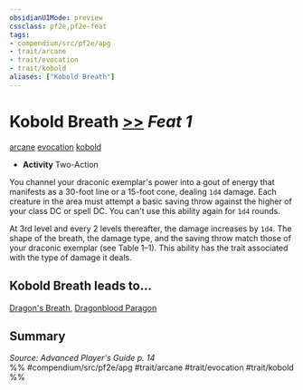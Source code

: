 ```yaml
---
obsidianUIMode: preview
cssclass: pf2e,pf2e-feat
tags:
- compendium/src/pf2e/apg
- trait/arcane
- trait/evocation
- trait/kobold
aliases: ["Kobold Breath"]
---
```

# Kobold Breath  [>>](../../rules/core-rulebook/chapter-9-playing-the-game.md#Actions "Two-Action") *Feat 1*  
[arcane](../../rules/traits/arcane.md)  [evocation](../../rules/traits/evocation.md)  [kobold](../../rules/traits/kobold-b1.md)  

- **Activity** Two-Action

You channel your draconic exemplar's power into a gout of energy that manifests as a 30-foot line or a 15-foot cone, dealing `1d4` damage. Each creature in the area must attempt a basic saving throw against the higher of your class DC or spell DC. You can't use this ability again for `1d4` rounds.

At 3rd level and every 2 levels thereafter, the damage increases by `1d4`. The shape of the breath, the damage type, and the saving throw match those of your draconic exemplar (see Table 1–1). This ability has the trait associated with the type of damage it deals.

## Kobold Breath leads to...

[Dragon's Breath](dragons-breath-apg.md), [Dragonblood Paragon](dragonblood-paragon-loag.md)

## Summary

*Source: Advanced Player's Guide p. 14*  
%% #compendium/src/pf2e/apg #trait/arcane #trait/evocation #trait/kobold %%